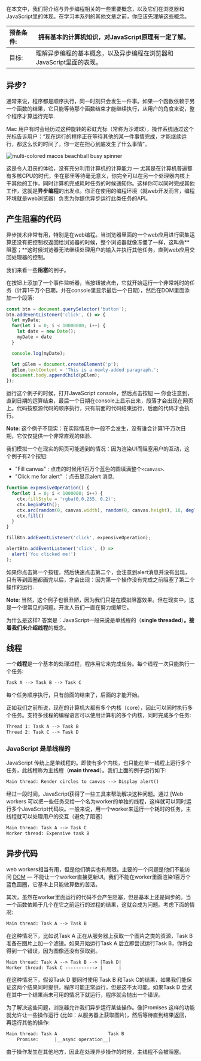 在本文中，我们将介绍与异步编程相关的一些重要概念，以及它们在浏览器和JavaScript里的体现。在学习本系列的其他文章之前，你应该先理解这些概念。

| 预备条件: | 拥有基本的计算机知识，对JavaScript原理有一定了解。           |
| :-------- | ------------------------------------------------------------ |
| 目标:     | 理解异步编程的基本概念，以及异步编程在浏览器和JavaScript里面的表现。 |

## 异步?

通常来说，程序都是顺序执行，同一时刻只会发生一件事。如果一个函数依赖于另一个函数的结果，它只能等待那个函数结束才能继续执行，从用户的角度来说，整个程序才算运行完毕.

Mac 用户有时会经历过这种旋转的彩虹光标（常称为沙滩球），操作系统通过这个光标告诉用户：“现在运行的程序正在等待其他的某一件事情完成，才能继续运行，都这么长的时间了，你一定在担心到底发生了什么事情”。

![multi-colored macos beachball busy spinner](https://mdn.mozillademos.org/files/16577/beachball.jpg)

这是令人沮丧的体验，没有充分利用计算机的计算能力 — 尤其是在计算机普遍都有多核CPU的时代，坐在那里等待毫无意义，你完全可以在另一个处理器内核上干其他的工作，同时计算机完成耗时任务的时候通知你。这样你可以同时完成其他工作，这就是**异步编程**的出发点。你正在使用的编程环境（就web开发而言，编程环境就是web浏览器）负责为你提供异步运行此类任务的API。

## 产生阻塞的代码

异步技术非常有用，特别是在web编程。当浏览器里面的一个web应用进行密集运算还没有把控制权返回给浏览器的时候，整个浏览器就像冻僵了一样，这叫做**阻塞；**这时候浏览器无法继续处理用户的输入并执行其他任务，直到web应用交回处理器的控制。

我们来看一些**阻塞**的例子。

 在按钮上添加了一个事件监听器，当按钮被点击，它就开始运行一个非常耗时的任务（计算1千万个日期，并在console里显示最后一个日期），然后在DOM里面添加一个段落:

```js
const btn = document.querySelector('button');
btn.addEventListener('click', () => {
  let myDate;
  for(let i = 0; i < 10000000; i++) {
    let date = new Date();
    myDate = date
  }

  console.log(myDate);

  let pElem = document.createElement('p');
  pElem.textContent = 'This is a newly-added paragraph.';
  document.body.appendChild(pElem);
});
```

运行这个例子的时候，打开JavaScript console，然后点击按钮 — 你会注意到，直到日期的运算结束，最后一个日期在console上显示出来，段落才会出现在网页上。代码按照源代码的顺序执行，只有前面的代码结束运行，后面的代码才会执行。

**Note**: 这个例子不现实：在实际情况中一般不会发生，没有谁会计算1千万次日期，它仅仅提供一个非常直观的体验.

我们模拟一个在现实的网页可能遇到的情况：因为渲染UI而阻塞用户的互动，这个例子有2个按钮:

- "Fill canvas" : 点击的时候用1百万个蓝色的圆填满整个`<canvas>`.
- "Click me for alert" ：点击显示alert 消息.

```js
function expensiveOperation() {
  for(let i = 0; i < 1000000; i++) {
    ctx.fillStyle = 'rgba(0,0,255, 0.2)';
    ctx.beginPath();
    ctx.arc(random(0, canvas.width), random(0, canvas.height), 10, degToRad(0), degToRad(360), false);
    ctx.fill()
  }
}

fillBtn.addEventListener('click', expensiveOperation);

alertBtn.addEventListener('click', () =>
  alert('You clicked me!')
);
```

如果你点击第一个按钮，然后快速点击第二个，会注意到alert消息并没有出现，只有等到圆圈都画完以后，才会出现：因为第一个操作没有完成之前阻塞了第二个操作的运行.

**Note**: 当然，这个例子也很丑陋，因为我们只是在模拟阻塞效果。但在现实中，这是一个很常见的问题。开发人员们一直在努力缓解它。

为什么是这样? 答案是：JavaScript一般来说是单线程的（**single threaded**）**。**接着我们来介绍**线程**的概念。

## 线程

一个**线程**是一个基本的处理过程，程序用它来完成任务。每个线程一次只能执行一个任务:

```html
Task A --> Task B --> Task C
```

每个任务顺序执行，只有前面的结束了，后面的才能开始。

正如我们之前所说，现在的计算机大都有多个内核（core），因此可以同时执行多个任务。支持多线程的编程语言可以使用计算机的多个内核，同时完成多个任务:

```html
Thread 1: Task A --> Task B
Thread 2: Task C --> Task D
```

### JavaScript 是单线程的



JavaScript 传统上是单线程的。即使有多个内核，也只能在单一线程上运行多个任务，此线程称为主线程（**main thread**）。我们上面的例子运行如下:

```html
Main thread: Render circles to canvas --> Display alert()
```

经过一段时间，JavaScript获得了一些工具来帮助解决这种问题。通过 [Web workers 可以把一些任务交给一个名为worker的单独的线程，这样就可以同时运行多个JavaScript代码块。一般来说，用一个worker来运行一个耗时的任务，主线程就可以处理用户的交互（避免了阻塞）

```html
Main thread: Task A --> Task C
Worker thread: Expensive task B
```



## 异步代码

web workers相当有用，但是他们确实也有局限。主要的一个问题是他们不能访问 [DOM]( 1/docs/Glossary/DOM) — 不能让一个worker直接更新UI。我们不能在worker里面渲染1百万个蓝色圆圈，它基本上只能做算数的苦活。

其次，虽然在worker里面运行的代码不会产生阻塞，但是基本上还是同步的。当一个函数依赖于几个在它之前运行的过程的结果，这就会成为问题。考虑下面的情况:

```html
Main thread: Task A --> Task B
```

在这种情况下，比如说Task A 正在从服务器上获取一个图片之类的资源，Task B 准备在图片上加一个滤镜。如果开始运行Task A 后立即尝试运行Task B，你将会得到一个错误，因为图像还没有获取到。

```html
Main thread: Task A --> Task B --> |Task D|
Worker thread: Task C -----------> |      |
```

在这种情况下，假设Task D 要同时使用 Task B 和Task C的结果，如果我们能保证这两个结果同时提供，程序可能正常运行，但是这不太可能。如果Task D 尝试在其中一个结果尚未可用的情况下就运行，程序就会抛出一个错误。

为了解决这些问题，浏览器允许我们异步运行某些操作。像[Promises 这样的功能就允许让一些操作运行 (比如：从服务器上获取图片)，然后等待直到结果返回，再运行其他的操作:

```html
Main thread: Task A                   Task B
    Promise:      |__async operation__|
```

由于操作发生在其他地方，因此在处理异步操作的时候，主线程不会被阻塞。

